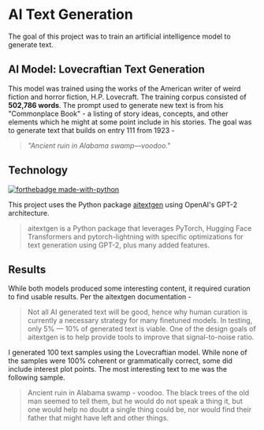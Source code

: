 # AI Text Generation
The goal of this project was to train an artificial intelligence model to generate text.

## AI Model: Lovecraftian Text Generation
This model was trained using the works of the American writer of weird fiction and horror fiction, H.P. Lovecraft. The training corpus consisted of **502,786 words**. The prompt used to generate new text is from his "Commonplace Book" - a listing of story ideas, concepts, and other elements which he might at some point include in his stories. The goal was to generate text that builds on entry 111 from 1923 -

> *"Ancient ruin in Alabama swamp—voodoo."*

## Technology
[![forthebadge made-with-python](http://ForTheBadge.com/images/badges/made-with-python.svg)](https://www.python.org/)

This project uses the Python package [aitextgen](https://docs.aitextgen.io) using OpenAI's GPT-2 architecture.

> aitextgen is a Python package that leverages PyTorch, Hugging Face Transformers and pytorch-lightning with specific optimizations for text generation using GPT-2, plus many added features.

## Results
While both models produced some interesting content, it required curation to find usable results. Per the aitextgen documentation -

> Not all AI generated text will be good, hence why human curation is currently a necessary strategy for many finetuned models. In testing, only 5% — 10% of generated text is viable. One of the design goals of aitextgen is to help provide tools to improve that signal-to-noise ratio.

I generated 100 text samples using the Lovecraftian model. While none of the samples were 100% coherent or grammatically correct, some did include interest plot points. The most interesting text to me was the following sample.

> Ancient ruin in Alabama swamp - voodoo. The black trees of the old man seemed to tell them, but he would do not speak a thing it, but one would help no doubt a single thing could be, nor would find their father that might have left and other things.
